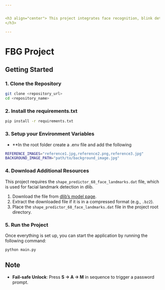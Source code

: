 ```yaml
---


<h3 align="center"> This project integrates face recognition, blink detection, and gesture recognition into a seamless experience. This README will help you get started with cloning, setting up, and running the project.
</h3>

---
```


# FBG Project

## Getting Started

### 1. Clone the Repository

```bash
git clone <repository_url>
cd <repository_name>
```

### 2. Install the requirements.txt
```bash
pip install -r requirements.txt
```

### 3. Setup your Environment Variables
- **In the root folder create a .env file and add the following 
```bash
REFERENCE_IMAGES="reference1.jpg,reference2.png,reference3.jpg"
BACKGROUND_IMAGE_PATH="path/to/background_image.jpg"
```

### 4. Download Additional Resources

This project requires the `shape_predictor_68_face_landmarks.dat` file, which is used for facial landmark detection in dlib.

1. Download the file from [dlib’s model page](http://dlib.net/files/shape_predictor_68_face_landmarks.dat.bz2).
2. Extract the downloaded file if it is in a compressed format (e.g., `.bz2`).
3. Place the `shape_predictor_68_face_landmarks.dat` file in the project root directory.

### 5. Run the Project

Once everything is set up, you can start the application by running the following command:

```bash
python main.py
```

## Note
- **Fail-safe Unlock**: Press **S → A → M** in sequence to trigger a password prompt.